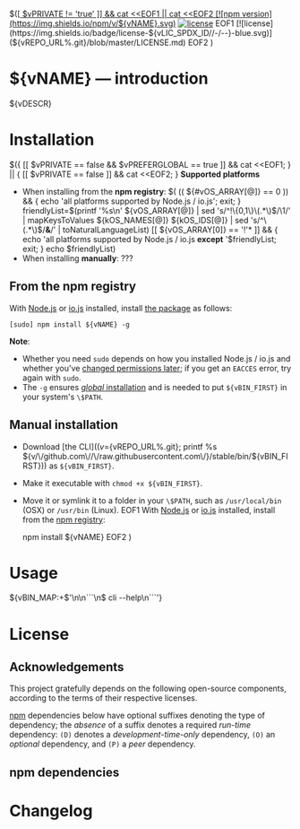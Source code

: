 $([[ $vPRIVATE != 'true' ]] && cat <<EOF1 || cat <<EOF2
[![npm version](https://img.shields.io/npm/v/${vNAME}.svg)](https://npmjs.com/package/${vNAME}) [![license](https://img.shields.io/npm/l/${vNAME}.svg)](${vREPO_URL%.git}/blob/master/LICENSE.md)
EOF1
[![license](https://img.shields.io/badge/license-${vLIC_SPDX_ID//-/--}-blue.svg)](${vREPO_URL%.git}/blob/master/LICENSE.md)
EOF2
)

<!-- START doctoc -->
<!-- END doctoc -->

# ${vNAME} &mdash; introduction

${vDESCR}

# Installation

$({ [[ $vPRIVATE == false && $vPREFERGLOBAL == true ]] && 
cat <<EOF1; } || { [[ $vPRIVATE == false ]] && cat <<EOF2; }
**Supported platforms**

* When installing from the **npm registry**: $(
    (( ${#vOS_ARRAY[@]} == 0 )) && { echo 'all platforms supported by Node.js / io.js'; exit; }
    friendlyList=$(printf '%s\n' ${vOS_ARRAY[@]} | sed 's/^!\{0,1\}\(.*\)$/\1/' | mapKeysToValues ${kOS_NAMES[@]} ${kOS_IDS[@]} | sed 's/^\(.*\)$/**&**/' | toNaturalLanguageList)
    [[ ${vOS_ARRAY[0]} == '!'* ]] && { echo 'all platforms supported by Node.js / io.js **except** '$friendlyList; exit; }
    echo $friendlyList)
* When installing **manually**: ???

## From the npm registry

With [Node.js](http://nodejs.org/) or [io.js](https://iojs.org/) installed, install [the package](https://www.npmjs.com/package/${vNAME}) as follows:

    [sudo] npm install ${vNAME} -g

**Note**:

* Whether you need `sudo` depends on how you installed Node.js / io.js and whether you've [changed permissions later](https://docs.npmjs.com/getting-started/fixing-npm-permissions); if you get an `EACCES` error, try again with `sudo`.
* The `-g` ensures [_global_ installation](https://docs.npmjs.com/getting-started/installing-npm-packages-globally) and is needed to put `${vBIN_FIRST}` in your system's `\$PATH`.

## Manual installation

* Download [the CLI]($(v=${vREPO_URL%.git}; printf %s ${v/\/github.com\//\/raw.githubusercontent.com\/}/stable/bin/${vBIN_FIRST})) as `${vBIN_FIRST}`.
* Make it executable with `chmod +x ${vBIN_FIRST}`.
* Move it or symlink it to a folder in your `\$PATH`, such as `/usr/local/bin` (OSX) or `/usr/bin` (Linux).
EOF1
With [Node.js](http://nodejs.org/) or [io.js](https://iojs.org/) installed, install from the [npm registry](https://www.npmjs.com/${vNAME}):

    npm install ${vNAME}
EOF2
)

# Usage

${vBIN_MAP:+<!-- DO NOT EDIT THE FENCED CODE BLOCK and RETAIN THIS COMMENT: The fenced code block below is updated by `make update-readme/release` with CLI usage information. -->$'\n\n```\n$ cli --help\n```'}

<!-- DO NOT EDIT THE NEXT CHAPTER and RETAIN THIS COMMENT: The next chapter is updated by `make update-readme/release` with the contents of 'LICENSE.md'. ALSO, LEAVE AT LEAST 1 BLANK LINE AFTER THIS COMMENT. -->

# License

## Acknowledgements

This project gratefully depends on the following open-source components, according to the terms of their respective licenses.

[npm](https://www.npmjs.com/) dependencies below have optional suffixes denoting the type of dependency; the *absence* of a suffix denotes a required *run-time* dependency: `(D)` denotes a *development-time-only* dependency, `(O)` an *optional* dependency, and `(P)` a *peer* dependency.

<!-- DO NOT EDIT THE NEXT CHAPTER and RETAIN THIS COMMENT: The next chapter is updated by `make update-readme/release` with the dependencies from 'package.json'. ALSO, LEAVE AT LEAST 1 BLANK LINE AFTER THIS COMMENT. -->

## npm dependencies

<!-- DO NOT EDIT THE NEXT CHAPTER and RETAIN THIS COMMENT: The next chapter is updated by `make update-readme/release` with the contents of 'CHANGELOG.md'. ALSO, LEAVE AT LEAST 1 BLANK LINE AFTER THIS COMMENT. -->

# Changelog
